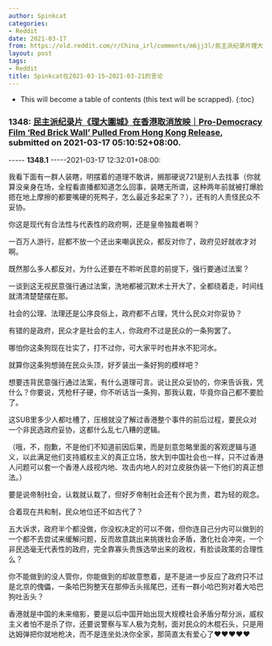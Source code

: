 ```yaml
---
author: Spinkcat
categories:
- Reddit
date: 2021-03-17
from: https://old.reddit.com/r/China_irl/comments/m6jj3l/民主派纪录片理大圍城在香港取消放映prodemocracy_film_red_brick_wall/
layout: post
tags:
- Reddit
title: Spinkcat在2021-03-15~2021-03-21的言论
---
```


* This will become a table of contents (this text will be scrapped).
{:toc}

### 1348: [民主派纪录片《理大圍城》在香港取消放映｜Pro-Democracy Film ‘Red Brick Wall’ Pulled From Hong Kong Release](https://old.reddit.com/r/China_irl/comments/m6jj3l/民主派纪录片理大圍城在香港取消放映prodemocracy_film_red_brick_wall/), submitted on 2021-03-17 05:10:52+08:00.

----- __1348.1__ -----2021-03-17 12:32:01+08:00:

我看下面有一群人装瞎，明摆着的道理不敢讲，搁那硬说721是别人去找事（你就算没亲身在场，全程看直播都知道怎么回事，装瞎无所谓，这种两年前就被打爆脸摁在地上摩擦的都要嘴硬的死鸭子，怎么最近多起来了？），还有的人责怪民众不妥协。

你这是现代有合法性与代表性的政府啊，还是皇帝独裁者啊？

一百万人游行，屁都不放一个还出来嘲讽民众，都反对你了，政府见好就收才对啊。

既然那么多人都反对，为什么还要在不聆听民意的前提下，强行要通过法案？

一谈到这无视民意强行通过法案，洗地都被沉默术士开大了，全都绕着走，时间线就清清楚楚摆在那。

社会的公理、法理还是公序良俗上，政府都不占理，凭什么民众对你妥协？

有错的是政府，民众才是社会的主人，你政府不过是民众的一条狗罢了。

哪怕你这条狗现在壮实了，打不过你，可大家平时也井水不犯河水。

就算你这条狗想骑在民众头顶，好歹装出一条好狗的模样吧？

想要违背民意强行通过法案，有什么道理可言。说让民众妥协的，你来告诉我，凭什么？你要说，凭枪杆子硬，你不听话当一条狗，那我认栽，毕竟你自己都不要脸了。

这SUB里多少人都吐槽了，压根就没了解过香港整个事件的前后过程，要民众对一个非民选政府妥协，这都什么乱七八糟的逻辑。

（哦，不，抱歉，不是他们不知道前因后果，而是刻意忽略里面的客观逻辑与道义，以此满足他们支持威权主义的真正立场，放大到中国社会也一样，只不过香港人问题可以套一个香港人歧视内地、攻击内地人的对立皮肤伪装一下他们的真正想法。）

要是说帝制社会，认栽就认栽了，但好歹帝制社会还有个民为贵，君为轻的观念。

合着现在共和制，民众地位还不如古代了？

五大诉求，政府半个都没做，你没权决定的可以不做，但你连自己分内可以做到的一个都不去尝试来缓解问题，反而故意跳出来挑拨社会矛盾，激化社会冲突，一个非民选毫无代表性的政府，完全靠寡头贵族选举出来的政权，有脸谈政策的合理性么？

你不能做到的没人管你，你能做到的却故意憋着，是不是进一步反应了政府只不过是北京的傀儡，一条哈巴狗整天在那伸舌头摇尾巴，还有一群小哈巴狗对着大哈巴狗吐舌头？

香港就是中国的未来缩影，要是以后中国开始出现大规模社会矛盾分帮分派，威权主义者怕不是杀了你，还要说警察与军人极为克制，面对民众的木棍石头，只是用达姆弹把你就地枪决，而不是连坐处决你全家，那简直太有爱心了❤❤❤❤❤

